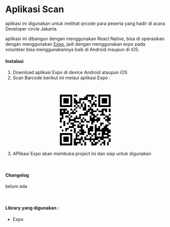 # Aplikasi Scan
aplikasi ini digunakan untuk melihat qrcode para peserta yang hadir di acara Developer circle Jakarta.

aplikasi ini dibangun dengan menggunakan React Native, bisa di operasikan dengan menggunakan [Expo](https://expo.io/), jadi dengan menggunakan expo pada volunteer bisa menggunakannya baik di Android maupun di iOS.

#### Instalasi
1. Download aplikasi Expo di device Android ataupun iOS
2. Scan Barcode berikut ini melaui aplikasi Expo :
<br/>
<p align="center">
    <img src="https://github.com/devcjakarta/qrcodeExpo/blob/master/qrcode/forusingonly.png"/>
</p>

3. APlikasi Expo akan membuka project ini dan siap untuk digunakan

<br/>

#### Changelog
belum ada

<br/>

#### Library yang digunakan :
- Expo
